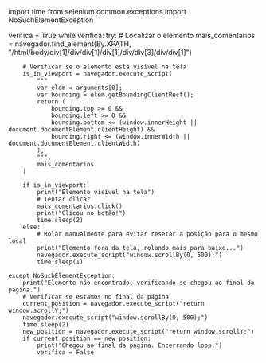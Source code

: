 import time
from selenium.common.exceptions import NoSuchElementException

verifica = True
while verifica:
    try:
        # Localizar o elemento
        mais_comentarios = navegador.find_element(By.XPATH, "/html/body/div[1]/div/div[1]/div[1]/div/div[3]/div/div[1]")

        # Verificar se o elemento está visível na tela
        is_in_viewport = navegador.execute_script(
            """
            var elem = arguments[0];
            var bounding = elem.getBoundingClientRect();
            return (
                bounding.top >= 0 &&
                bounding.left >= 0 &&
                bounding.bottom <= (window.innerHeight || document.documentElement.clientHeight) &&
                bounding.right <= (window.innerWidth || document.documentElement.clientWidth)
            );
            """,
            mais_comentarios
        )

        if is_in_viewport:
            print("Elemento visível na tela")
            # Tentar clicar
            mais_comentarios.click()
            print("Clicou no botão!")
            time.sleep(2)
        else:
            # Rolar manualmente para evitar resetar a posição para o mesmo local
            print("Elemento fora da tela, rolando mais para baixo...")
            navegador.execute_script("window.scrollBy(0, 500);")
            time.sleep(1)
    
    except NoSuchElementException:
        print("Elemento não encontrado, verificando se chegou ao final da página.")
        # Verificar se estamos no final da página
        current_position = navegador.execute_script("return window.scrollY;")
        navegador.execute_script("window.scrollBy(0, 500);")
        time.sleep(2)
        new_position = navegador.execute_script("return window.scrollY;")
        if current_position == new_position:
            print("Chegou ao final da página. Encerrando loop.")
            verifica = False
